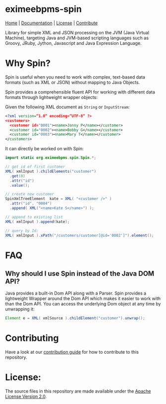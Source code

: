 eximeebpms-spin
============

<p>
  <a href="https://eximeebpms.org/">Home</a> |
  <a href="https://docs.eximeebpms.org/manual/latest/reference/spin/">Documentation</a> |
  <!-- <a href="https://forum.camunda.org/">Forum</a> | -->
  <!-- <a href="https://app.camunda.com/jira/browse/CAM">Issues</a> | -->
  <a href="../LICENSE">License</a> |
  <a href="../CONTRIBUTING.md">Contribute</a>
</p>

Library for simple XML and JSON processing on the JVM (Java Virtual Machine), targeting Java and
JVM-based scripting languages such as Groovy, JRuby, Jython, Javascript and Java Expression
Language.

# Why Spin?

Spin is useful when you need to work with complex, text-based data formats (such as XML or JSON)
without mapping to Java Objects.

Spin provides a comprehensible fluent API for working with different data formats through 
lightweight wrapper objects:

Given the following XML document as `String` or `InputStream`:

```xml
<?xml version=“1.0“ encoding=“UTF-8“ ?>
<customers>
  <customer id="0001"><name>Jonny P</name></customer>
  <customer id="0002"><name>Bobby G</name></customer>
  <customer id="0003"><name>Mary T</name></customer>
</customers>
```

It can directly be worked on with Spin:

```java
import static org.eximeebpms.spin.Spin.*;

// get id of first customer
XML( xmlInput ).childElements("customer")
  .get(0)
  .attr("id")
  .value();

// create new customer
SpinXmlTreeElement  kate = XML( "<customer />" )
  .attr("id", "0004")
  .append( XML("<name>Kate S</name>") );

// append to existing list
XML( xmlInput ).append(kate);

// query by Id:
XML( xmlInput ).xPath("/customers/customer[@id='0002']").element();
```


# FAQ

## Why should I use Spin instead of the Java DOM API?

Java provides a built-in Dom API along with a Parser. Spin provides a lightweight Wrapper around 
the Dom API which makes it easier to work with than the Dom API. You can access the underlying Dom object 
at any time by unwrapping it: 

```java
Element e = XML( xmlSource ).childElement("customer").unwrap();
```


# Contributing

Have a look at our [contribution guide](https://github.com/EximeeBPMS/eximeebpms/blob/master/CONTRIBUTING.md) for how to contribute to this repository.


# License:

The source files in this repository are made available under the [Apache License Version 2.0](../LICENSE).

